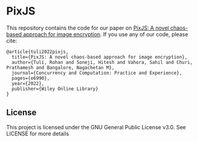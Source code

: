 # PixJS

This repository contains the code for our paper on [PixJS: A novel chaos-based approach for image encryption](https://doi.org/10.1002/cpe.6990). If you use any of our code, please cite:

```
@article{tuli2022pixjs,
  title={PixJS: A novel chaos-based approach for image encryption},
  author={Tuli, Rohan and Soneji, Hitesh and Vahora, Sahil and Churi, Prathamesh and Bangalore, Nagachetan M},
  journal={Concurrency and Computation: Practice and Experience},
  pages={e6990},
  year={2022},
  publisher={Wiley Online Library}
}
```

## License
This project is licensed under the GNU General Public License v3.0. See LICENSE for more details
